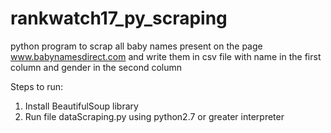 # rankwatch17_py_scraping

python program to scrap all baby names present on the page www.babynamesdirect.com and write them in csv file
with name in the first column and gender in the second column

Steps to run:
1. Install BeautifulSoup library
2. Run file dataScraping.py using python2.7 or greater interpreter

